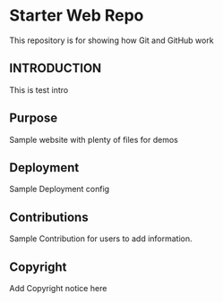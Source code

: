 # Starter Web Repo

This repository is for showing how Git and GitHub work

## INTRODUCTION
This is test intro

## Purpose

Sample website with plenty of files for demos

## Deployment
Sample Deployment config

## Contributions
Sample Contribution for users to add information.


## Copyright
Add Copyright notice here
